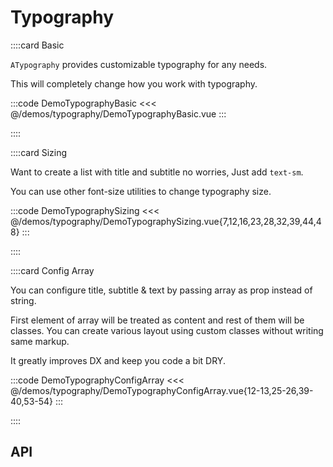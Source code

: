 <script lang="ts" setup>
import api from '@anu-vue/component-meta/ATypography.json';
</script>

# Typography

<!-- TODO: Replace ABtn with AAvatar when ready. -->

<!-- 👉 Basic -->
::::card Basic

`ATypography` provides customizable typography for any needs.

This will completely change how you work with typography.

:::code DemoTypographyBasic
<<< @/demos/typography/DemoTypographyBasic.vue
:::

::::

<!-- 👉 Sizing -->
::::card Sizing

Want to create a list with title and subtitle no worries, Just add `text-sm`.

You can use other font-size utilities to change typography size.

:::code DemoTypographySizing
<<< @/demos/typography/DemoTypographySizing.vue{7,12,16,23,28,32,39,44,48}
:::

::::

<!-- 👉 Config Array -->
::::card Config Array

You can configure title, subtitle & text by passing array as prop instead of string.

First element of array will be treated as content and rest of them will be classes. You can create various layout using custom classes without writing same markup.

It greatly improves DX and keep you code a bit DRY.

:::code DemoTypographyConfigArray
<<< @/demos/typography/DemoTypographyConfigArray.vue{12-13,25-26,39-40,53-54}
:::

::::

<!-- 👉 API -->
## API

<Api :api="api"></Api>
